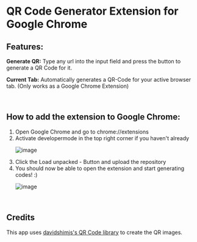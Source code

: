 <h1> QR Code Generator Extension for Google Chrome </h1>
<h2>Features: </h2>
<p><strong>Generate QR:</strong> Type any url into the input field and press the button to generate a QR Code for it.</p>
<p><strong>Current Tab:</strong> Automatically generates a QR-Code for your active browser tab. (Only works as a Google Chrome Extension)</p>
<br>
<h2>How to add the extension to Google Chrome:</h2>
<ol>
  <li>Open Google Chrome and go to chrome://extensions</li>
  <li>Activate developermode in the top right corner if you haven't already</li>
  
  ![image](https://github.com/user-attachments/assets/bee2a356-a478-4812-9da1-a92b38b18086)

  <li>Click the Load unpacked - Button and upload the repository</li>

  <li>You should now be able to open the extension and start generating codes! :)</li>

   ![image](https://github.com/user-attachments/assets/48aacb32-ac97-4785-89c3-ecb5be0e1177)


</ol>

<br>
<h2>Credits</h2>
<p>This app uses <a href="https://github.com/davidshimjs/qrcodejs">davidshimjs's QR Code library</a> to create the QR images.</p>
